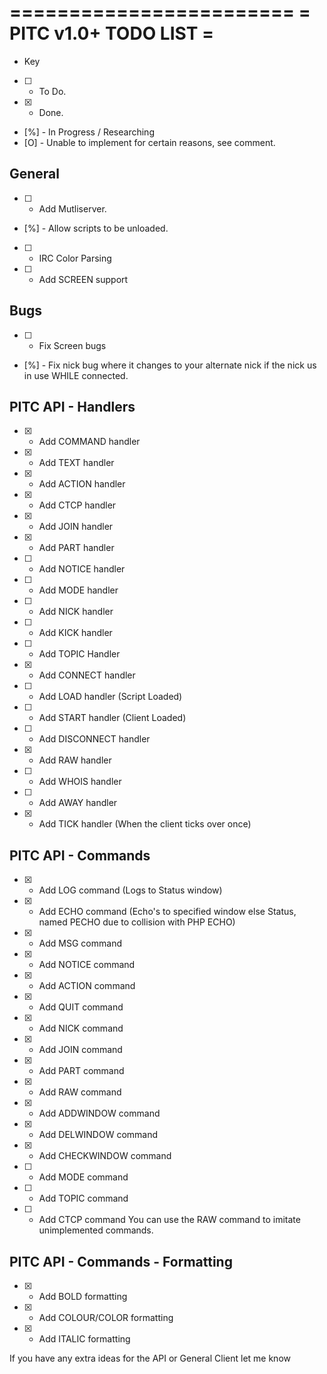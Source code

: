 ========================
= PITC v1.0+ TODO LIST =
========================

- Key
* [ ] - To Do.
* [X] - Done.
* [%] - In Progress / Researching
* [O] - Unable to implement for certain reasons, see comment.

General
-------
* [ ] - Add Mutliserver.
* [%] - Allow scripts to be unloaded.
* [ ] - IRC Color Parsing
* [ ] - Add SCREEN support

Bugs
----
* [ ] - Fix Screen bugs
* [%] - Fix nick bug where it changes to your alternate nick if the nick us in use WHILE connected.

PITC API - Handlers
-------------------
* [X] - Add COMMAND handler
* [X] - Add TEXT handler
* [X] - Add ACTION handler
* [X] - Add CTCP handler
* [X] - Add JOIN handler
* [X] - Add PART handler
* [ ] - Add NOTICE handler
* [ ] - Add MODE handler
* [ ] - Add NICK handler
* [ ] - Add KICK handler
* [ ] - Add TOPIC Handler
* [X] - Add CONNECT handler
* [ ] - Add LOAD handler (Script Loaded)
* [ ] - Add START handler (Client Loaded)
* [ ] - Add DISCONNECT handler
* [X] - Add RAW handler
* [ ] - Add WHOIS handler
* [ ] - Add AWAY handler
* [X] - Add TICK handler (When the client ticks over once)

PITC API - Commands
-------------------
* [X] - Add LOG command (Logs to Status window)
* [X] - Add ECHO command (Echo's to specified window else Status, named PECHO due to collision with PHP ECHO)
* [X] - Add MSG command
* [X] - Add NOTICE command
* [X] - Add ACTION command
* [X] - Add QUIT command
* [X] - Add NICK command
* [X] - Add JOIN command
* [X] - Add PART command
* [X] - Add RAW command
* [X] - Add ADDWINDOW command
* [X] - Add DELWINDOW command
* [X] - Add CHECKWINDOW command
* [ ] - Add MODE command
* [ ] - Add TOPIC command
* [ ] - Add CTCP command
You can use the RAW command to imitate unimplemented commands.

PITC API - Commands - Formatting
--------------------------------
* [X] - Add BOLD formatting
* [X] - Add COLOUR/COLOR formatting
* [X] - Add ITALIC formatting

If you have any extra ideas for the API or General Client let me know